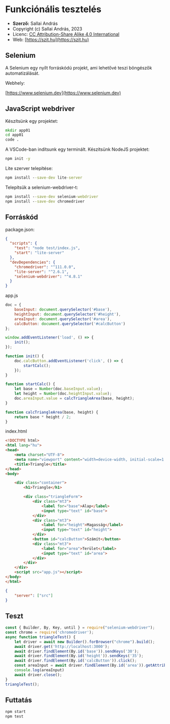 # Funkciónális tesztelés

* **Szerző:** Sallai András
* Copyright (c) Sallai András, 2023
* Licenc: [CC Attribution-Share Alike 4.0 International](https://creativecommons.org/licenses/by-sa/4.0/)
* Web: [https://szit.hu](https://szit.hu)

## Selenium

A Selenium egy nyílt forráskódú projekt, ami lehetővé teszi böngészők automatizálását.

Webhely:

[https://www.selenium.dev](https://www.selenium.dev)

## JavaScript webdriver

Készítsünk egy projektet:

```cmd
mkdir app01
cd app01
code .
```

A VSCode-ban indítsunk egy terminált. Készítsünk NodeJS projektet:

```cmd
npm init -y
```

Lite szerver telepítése:

```cmd
npm install --save-dev lite-server
```

Telepítsük a selenium-webdriver-t:

```cmd
npm install --save-dev selenium-webdriver
npm install --save-dev chromedriver
```

## Forráskód

package.json:

```json
{
  "scripts": {
    "test": "node test/index.js",
    "start": "lite-server"
  },
  "devDependencies": {
    "chromedriver": "^111.0.0",
    "lite-server": "^2.6.1",
    "selenium-webdriver": "^4.8.1"
  }
}
```

app.js

```javascript
doc = {
    baseInput: document.querySelector('#base'),
    heightInput: document.querySelector('#height'),
    areaInput: document.querySelector('#area'),
    calcButton: document.querySelector('#calcButton')
};

window.addEventListener('load', () => {
    init();
});

function init() {
    doc.calcButton.addEventListener('click', () => {
        startCalc();
    });
}

function startCalc() {
    let base = Number(doc.baseInput.value);
    let height = Number(doc.heightInput.value);
    doc.areaInput.value = calcTriangleArea(base, height);
}

function calcTriangleArea(base, height) {
    return base * height / 2;
}
```

index.html

```html
<!DOCTYPE html>
<html lang="hu">
<head>
    <meta charset="UTF-8">
    <meta name="viewport" content="width=device-width, initial-scale=1.0">
    <title>Triangle</title>
</head>
<body>

    <div class="container">
        <h1>Triangle</h1>

        <div class="triangleForm">
            <div class="mt3">
                <label for="base">Alap</label>
                <input type="text" id="base">
            </div>
            <div class="mt3">
                <label for="height">Magasság</label>
                <input type="text" id="height">
            </div>
            <button id="calcButton">Számít</button>
            <div class="mt3">
                <label for="area">Terület</label>
                <input type="text" id="area">
            </div>
        </div>
    </div>
    <script src="app.js"></script>
</body>
</html>
```

```json
{
    "server": ["src"]
}
```

## Teszt

```javascript
const { Builder, By, Key, until } = require("selenium-webdriver");
const chrome = require('chromedriver');
async function triangleTest() {
    let driver = await new Builder().forBrowser("chrome").build();
    await driver.get('http://localhost:3000');
    await driver.findElement(By.id('base')).sendKeys('30');
    await driver.findElement(By.id('height')).sendKeys('35');
    await driver.findElement(By.id('calcButton')).click();
    const areaInput = await driver.findElement(By.id('area')).getAttribute('value');
    console.log(areaInput)
    await driver.close();
}
triangleTest();
```

## Futtatás

```cmd
npm start
npm test
```
